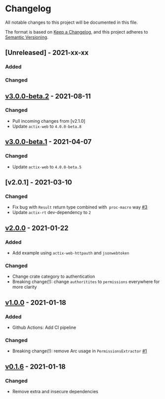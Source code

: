 # Changelog
All notable changes to this project will be documented in this file.

The format is based on [Keep a Changelog](https://keepachangelog.com/en/1.0.0/),
and this project adheres to [Semantic Versioning](https://semver.org/spec/v2.0.0.html).

## [Unreleased] - 2021-xx-xx
### Added
### Changed

## [v3.0.0-beta.2] - 2021-08-11
### Changed
- Pull incoming changes from [v2.1.0]
- Update `actix-web` to `4.0.0-beta.8`

## [v3.0.0-beta.1] - 2021-04-07
### Changed
- Update `actix-web` to `4.0.0-beta.5`

## [v2.0.1] - 2021-03-10
### Changed
- Fix bug with `Result` return type combined with` proc-macro` way [#3](https://github.com/DDtKey/actix-web-grants/issues/3)
- Update `actix-rt` dev-dependency to `2` 

## [v2.0.0] - 2021-01-22
### Added
- Add example using `actix-web-httpauth` and `jsonwebtoken`

### Changed
- Change crate category to authentication
- Breaking change(!): change `authoritites` to `permissions` everywhere for more clarity

## [v1.0.0] - 2021-01-18
### Added
- Github Actions: Add CI pipeline

### Changed
- Breaking change(!): remove Arc usage in `PermissionsExtractor` [#1](https://github.com/DDtKey/actix-web-grants/pull/1)

## [v0.1.6] - 2021-01-18
### Changed
- Remove extra and insecure dependencies


[v0.1.6]: https://crates.io/crates/actix-web-grants/0.1.6
[v1.0.0]: https://crates.io/crates/actix-web-grants/1.0.0
[v2.0.0]: https://crates.io/crates/actix-web-grants/2.0.0
[v3.0.0-beta.1]: https://crates.io/crates/actix-web-grants/v3.0.0-beta.1
[v3.0.0-beta.2]: https://crates.io/crates/actix-web-grants/v3.0.0-beta.2
